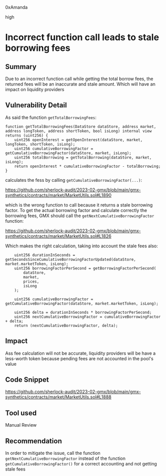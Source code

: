 0xAmanda

high

# Incorrect function call leads to stale borrowing fees

## Summary
Due to an incorrect function call while getting the total borrow fees, the returned fees will be an inaccurate and stale amount. Which will have an impact on liquidity providers


## Vulnerability Detail

As said the function  `getTotalBorrowingFees`:

    function getTotalBorrowingFees(DataStore dataStore, address market, address longToken, address shortToken, bool isLong) internal view returns (uint256) {
        uint256 openInterest = getOpenInterest(dataStore, market, longToken, shortToken, isLong);
        uint256 cumulativeBorrowingFactor = getCumulativeBorrowingFactor(dataStore, market, isLong);
        uint256 totalBorrowing = getTotalBorrowing(dataStore, market, isLong);
        return openInterest * cumulativeBorrowingFactor - totalBorrowing;
    }

calculates the fess by calling  `getCumulativeBorrowingFactor(...)`:

https://github.com/sherlock-audit/2023-02-gmx/blob/main/gmx-synthetics/contracts/market/MarketUtils.sol#L1890

which is the wrong function to call because it returns a stale borrowing factor. To get the actual borrowing factor and calculate correctly the borrowing fees, GMX should call the `getNextCumulativeBorrowingFactor` function:


https://github.com/sherlock-audit/2023-02-gmx/blob/main/gmx-synthetics/contracts/market/MarketUtils.sol#L1826


Which makes the right calculation, taking into account the stale fees also:

        uint256 durationInSeconds = getSecondsSinceCumulativeBorrowingFactorUpdated(dataStore, market.marketToken, isLong);
        uint256 borrowingFactorPerSecond = getBorrowingFactorPerSecond(
            dataStore,
            market,
            prices,
            isLong
        );

        uint256 cumulativeBorrowingFactor = getCumulativeBorrowingFactor(dataStore, market.marketToken, isLong);

        uint256 delta = durationInSeconds * borrowingFactorPerSecond;
        uint256 nextCumulativeBorrowingFactor = cumulativeBorrowingFactor + delta;
        return (nextCumulativeBorrowingFactor, delta);

## Impact
Ass fee calculation will not be accurate, liquidity providers will be have a less-worth token  because pending fees are not accounted in the pool's value


## Code Snippet
https://github.com/sherlock-audit/2023-02-gmx/blob/main/gmx-synthetics/contracts/market/MarketUtils.sol#L1888

## Tool used

Manual Review

## Recommendation

In order to mitigate the issue, call the function `getNextCumulativeBorrowingFactor` instead of the function `getCumulativeBorrowingFactor()` for a correct accounting and not getting stale fees 